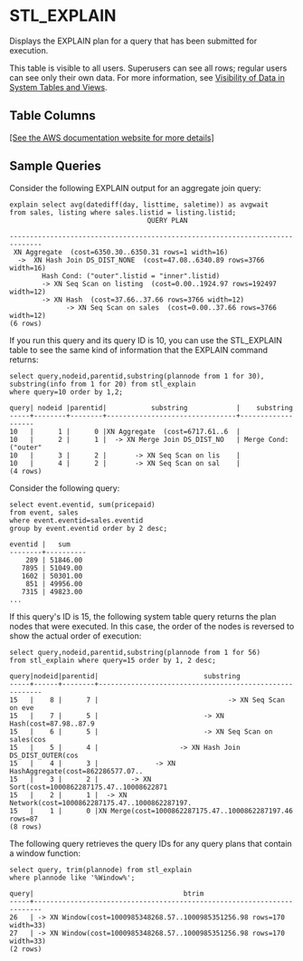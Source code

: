 # STL\_EXPLAIN<a name="r_STL_EXPLAIN"></a>

Displays the EXPLAIN plan for a query that has been submitted for execution\.

This table is visible to all users\. Superusers can see all rows; regular users can see only their own data\. For more information, see [Visibility of Data in System Tables and Views](c_visibility-of-data.md)\.

## Table Columns<a name="r_STL_EXPLAIN-table-columns"></a>

[\[See the AWS documentation website for more details\]](http://docs.aws.amazon.com/redshift/latest/dg/r_STL_EXPLAIN.html)

## Sample Queries<a name="r_STL_EXPLAIN-sample-queries"></a>

Consider the following EXPLAIN output for an aggregate join query: 

```
explain select avg(datediff(day, listtime, saletime)) as avgwait
from sales, listing where sales.listid = listing.listid;
                                  QUERY PLAN
                                  
------------------------------------------------------------------------------
 XN Aggregate  (cost=6350.30..6350.31 rows=1 width=16)
  ->  XN Hash Join DS_DIST_NONE  (cost=47.08..6340.89 rows=3766 width=16)
        Hash Cond: ("outer".listid = "inner".listid)
        -> XN Seq Scan on listing  (cost=0.00..1924.97 rows=192497 width=12)
        -> XN Hash  (cost=37.66..37.66 rows=3766 width=12)
              -> XN Seq Scan on sales  (cost=0.00..37.66 rows=3766 width=12)
(6 rows)
```

If you run this query and its query ID is 10, you can use the STL\_EXPLAIN table to see the same kind of information that the EXPLAIN command returns: 

```
select query,nodeid,parentid,substring(plannode from 1 for 30),
substring(info from 1 for 20) from stl_explain
where query=10 order by 1,2;

query| nodeid |parentid|           substring            |    substring
-----+--------+--------+--------------------------------+-------------------
10   |      1 |      0 |XN Aggregate  (cost=6717.61..6  |
10   |      2 |      1 |  -> XN Merge Join DS_DIST_NO   | Merge Cond:("outer"
10   |      3 |      2 |       -> XN Seq Scan on lis    |
10   |      4 |      2 |       -> XN Seq Scan on sal    |
(4 rows)
```

Consider the following query: 

```
select event.eventid, sum(pricepaid)
from event, sales
where event.eventid=sales.eventid
group by event.eventid order by 2 desc;

eventid |   sum
--------+----------
    289 | 51846.00
   7895 | 51049.00
   1602 | 50301.00
    851 | 49956.00
   7315 | 49823.00
...
```

 If this query's ID is 15, the following system table query returns the plan nodes that were executed\. In this case, the order of the nodes is reversed to show the actual order of execution: 

```
select query,nodeid,parentid,substring(plannode from 1 for 56)
from stl_explain where query=15 order by 1, 2 desc;

query|nodeid|parentid|                          substring
-----+------+--------+--------------------------------------------------------
15   |    8 |      7 |                                -> XN Seq Scan on eve
15   |    7 |      5 |                          -> XN Hash(cost=87.98..87.9
15   |    6 |      5 |                          -> XN Seq Scan on sales(cos
15   |    5 |      4 |                    -> XN Hash Join DS_DIST_OUTER(cos
15   |    4 |      3 |              -> XN HashAggregate(cost=862286577.07..
15   |    3 |      2 |        -> XN Sort(cost=1000862287175.47..10008622871
15   |    2 |      1 |  -> XN Network(cost=1000862287175.47..1000862287197.
15   |    1 |      0 |XN Merge(cost=1000862287175.47..1000862287197.46 rows=87
(8 rows)
```

The following query retrieves the query IDs for any query plans that contain a window function: 

```
select query, trim(plannode) from stl_explain
where plannode like '%Window%';

query|                                     btrim
-----+------------------------------------------------------------------------
26   | -> XN Window(cost=1000985348268.57..1000985351256.98 rows=170 width=33)
27   | -> XN Window(cost=1000985348268.57..1000985351256.98 rows=170 width=33)
(2 rows)
```